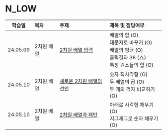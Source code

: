 # N_LOW

|  학습일  | 목차       | 주제                                                            | 제목 및 정답여부                                                                                   |
| :------: | :--------- | :-------------------------------------------------------------- | :------------------------------------------------------------------------------------------------- |
| 24.05.09 | 2차원 배열 | [2차원 배열 입력](./2차원%20배열%20입력.js)                     | 배열의 합 (O)<br>대문자로 바꾸기 (O)<br>배열의 평균 (O)<br>출력결과 38 (△)<br>특정 원소들의 합 (O) |
| 24.05.10 | 2차원 배열 | [새로운 2차원 배열의 선언](./새로운%202차원%20배열의%20선언.js) | 숫자 직사각형 (O)<br>두 배열의 곱 (O)<br>두 개의 격자 비교하기 (O)                                 |
| 24.05.10 | 2차원 배열 | [2차원 배열과 패턴](./2차원%20배열과%20패턴.js)                 | 아래로 사각형 채우기 (O)<br>지그재그로 숫자 채우기 (O)<br>                                         |
